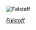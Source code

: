 
![Falstaff](https://upload.wikimedia.org/wikipedia/commons/thumb/7/7e/Falstaff_3.jpg/750px-Falstaff_3.jpg)

*[Falstaff](https://wikipedia.org/wiki/File:Falstaff_3.jpg)*
